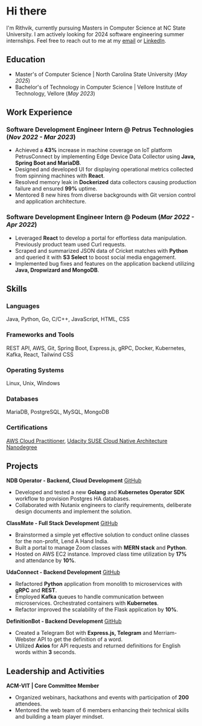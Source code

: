 # Hi there

I'm Rithvik, currently pursuing Masters in Computer Science at NC State University. I am actively looking for 2024 software engineering summer internships. Feel free to reach out to me at my [email](rithvikayithapu@gmail.com) or [LinkedIn](https://www.linkedin.com/in/rithvikayithapu/).

## Education
- Master's of Computer Science | North Carolina State University (_May 2025_)
- Bachelor's of Technology in Computer Science | Vellore Institute of Technology, Vellore (_May 2023_)

## Work Experience
### Software Development Engineer Intern @ Petrus Technologies (_Nov 2022 - Mar 2023_)
- Achieved a **43%** increase in machine coverage on IoT platform PetrusConnect by implementing Edge Device Data Collector using **Java, Spring Boot and MariaDB**.
- Designed and developed UI for displaying operational metrics collected from spinning machines with **React**.
- Resolved memory leak in **Dockerized** data collectors causing production failure and ensured **99%** uptime.
- Mentored 8 new hires from diverse backgrounds with Git version control and application architecture.

### Software Development Engineer Intern @ Podeum (_Mar 2022 - Apr 2022_)
- Leveraged **React** to develop a portal for effortless data manipulation. Previously product team used Curl requests.
- Scraped and summarized JSON data of Cricket matches with **Python** and queried it with **S3 Select** to boost social media engagement.
- Implemented bug fixes and features on the application backend utilizing **Java, Dropwizard and MongoDB**.

## Skills
### Languages
Java, Python, Go, C/C++, JavaScript, HTML, CSS
### Frameworks and Tools
REST API, AWS, Git, Spring Boot, Express.js, gRPC, Docker, Kubernetes, Kafka, React, Tailwind CSS
### Operating Systems
Linux, Unix, Windows
### Databases
MariaDB, PostgreSQL, MySQL, MongoDB
### Certifications
[AWS Cloud Practitioner](https://cp.certmetrics.com/amazon/en/public/verify/credential/JLXMLFLDBNB4QBWS), [Udacity SUSE Cloud Native Architecture Nanodegree](https://www.udacity.com/certificate/GXDRCYAE)

## Projects
**NDB Operator - Backend, Cloud Development**
[GitHub](https://github.com/rithvikayithapu/ndb-operator)
- Developed and tested a new **Golang** and **Kubernetes Operator SDK** workflow to provision Postgres HA databases.
- Collaborated with Nutanix engineers to clarify requirements, deliberate design documents and implement the solution.

**ClassMate - Full Stack Development**
[GitHub](https://github.com/rithvikayithapu/ClassMate)
- Brainstormed a simple yet effective solution to conduct online classes for the non-profit, Lend A Hand India.
- Built a portal to manage Zoom classes with **MERN stack** and **Python**.
- Hosted on AWS EC2 instance. Improved class time utilization by **17%** and attendance by **10%**.

**UdaConnect - Backend Development**
[GitHub](https://github.com/rithvikayithapu/UdaConnect)
- Refactored **Python** application from monolith to microservices with **gRPC** and **REST**.
- Employed **Kafka** queues to handle communication between microservices. Orchestrated containers with **Kubernetes**.
- Refactor improved the scalability of the Flask application by **10%**.

**DefinitionBot - Backend Development**
[GitHub](https://github.com/rithvikayithapu/definitionBot)
- Created a Telegram Bot with **Express.js, Telegram** and Merriam-Webster API to get the definition of a word.
- Utilized **Axios** for API requests and returned definitions for English words within **3** seconds.

## Leadership and Activities
**ACM-VIT | Core Committee Member**
- Organized webinars, hackathons and events with participation of **200** attendees.
- Mentored the web team of 6 members enhancing their technical skills and building a team player mindset.
